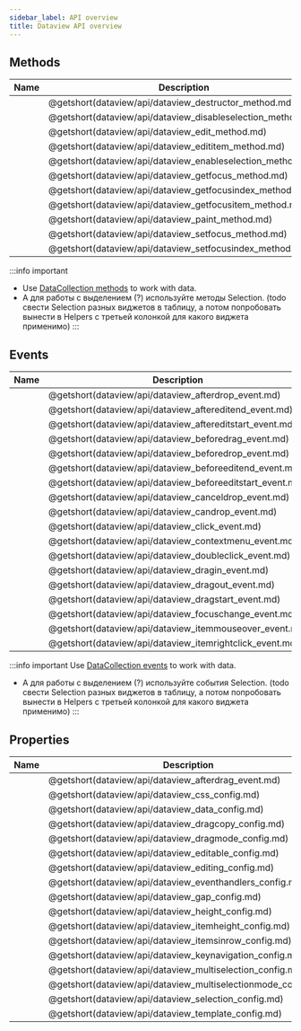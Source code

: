```yaml
---
sidebar_label: API overview
title: Dataview API overview
---
```


## Methods

| Name                                                 | Description                                                 |
| ---------------------------------------------------- | ----------------------------------------------------------- |
| [](dataview/api/dataview_destructor_method.md)       | @getshort(dataview/api/dataview_destructor_method.md)       |
| [](dataview/api/dataview_disableselection_method.md) | @getshort(dataview/api/dataview_disableselection_method.md) |
| [](dataview/api/dataview_edit_method.md)             | @getshort(dataview/api/dataview_edit_method.md)             |
| [](dataview/api/dataview_edititem_method.md)         | @getshort(dataview/api/dataview_edititem_method.md)         |
| [](dataview/api/dataview_enableselection_method.md)  | @getshort(dataview/api/dataview_enableselection_method.md)  |
| [](dataview/api/dataview_getfocus_method.md)         | @getshort(dataview/api/dataview_getfocus_method.md)         |
| [](dataview/api/dataview_getfocusindex_method.md)    | @getshort(dataview/api/dataview_getfocusindex_method.md)    |
| [](dataview/api/dataview_getfocusitem_method.md)     | @getshort(dataview/api/dataview_getfocusitem_method.md)     |
| [](dataview/api/dataview_paint_method.md)            | @getshort(dataview/api/dataview_paint_method.md)            |
| [](dataview/api/dataview_setfocus_method.md)         | @getshort(dataview/api/dataview_setfocus_method.md)         |
| [](dataview/api/dataview_setfocusindex_method.md)    | @getshort(dataview/api/dataview_setfocusindex_method.md)    |

:::info important
- Use [DataCollection methods](data_collection/index.md) to work with data. 
- А для работы с выделением (?) используйте методы Selection. (todo свести Selection разных виджетов в таблицу, а потом попробовать вынести в Helpers c третьей колонкой для какого виджета применимо)
:::

## Events

| Name                                                 | Description                                               |
| ---------------------------------------------------- | --------------------------------------------------------- |
| [](dataview/api/dataview_afterdrop_event.md)         | @getshort(dataview/api/dataview_afterdrop_event.md)       |
| [](dataview/api/dataview_aftereditend_event.md)      | @getshort(dataview/api/dataview_aftereditend_event.md)    |
| [](dataview/api/dataview_aftereditstart_event.md)    | @getshort(dataview/api/dataview_aftereditstart_event.md)  |
| [](dataview/api/dataview_beforedrag_event.md)        | @getshort(dataview/api/dataview_beforedrag_event.md)      |
| [](dataview/api/dataview_beforedrop_event.md)        | @getshort(dataview/api/dataview_beforedrop_event.md)      |
| [](dataview/api/dataview_beforeeditend_event.md)     | @getshort(dataview/api/dataview_beforeeditend_event.md)   |
| [](dataview/api/dataview_beforeeditstart_event.md)   | @getshort(dataview/api/dataview_beforeeditstart_event.md) |
| [](dataview/api/dataview_canceldrop_event.md)        | @getshort(dataview/api/dataview_canceldrop_event.md)      |
| [](dataview/api/dataview_candrop_event.md)           | @getshort(dataview/api/dataview_candrop_event.md)         |
| [](dataview/api/dataview_click_event.md)             | @getshort(dataview/api/dataview_click_event.md)           |
| [](dataview/api/dataview_contextmenu_event.md)       | @getshort(dataview/api/dataview_contextmenu_event.md)     |
| [](dataview/api/dataview_doubleclick_event.md)       | @getshort(dataview/api/dataview_doubleclick_event.md)     |
| [](dataview/api/dataview_dragin_event.md)            | @getshort(dataview/api/dataview_dragin_event.md)          |
| [](dataview/api/dataview_dragout_event.md)           | @getshort(dataview/api/dataview_dragout_event.md)         |
| [](dataview/api/dataview_dragstart_event.md)         | @getshort(dataview/api/dataview_dragstart_event.md)       |
| [](dataview/api/dataview_focuschange_event.md)       | @getshort(dataview/api/dataview_focuschange_event.md)     |
| [](dataview/api/dataview_itemmouseover_event.md)     | @getshort(dataview/api/dataview_itemmouseover_event.md)   |
| [](dataview/api/dataview_itemrightclick_event.md)    | @getshort(dataview/api/dataview_itemrightclick_event.md)  |

:::info important
Use [DataCollection events](data_collection/index.md#events) to work with data. 
- А для работы с выделением (?) используйте события Selection. (todo свести Selection разных виджетов в таблицу, а потом попробовать вынести в Helpers c третьей колонкой для какого виджета применимо)
:::


## Properties

| Name                                                   | Description                                                   |
| ------------------------------------------------------ | ------------------------------------------------------------- |
| [](dataview/api/dataview_afterdrag_event.md)           | @getshort(dataview/api/dataview_afterdrag_event.md)           |
| [](dataview/api/dataview_css_config.md)                | @getshort(dataview/api/dataview_css_config.md)                |
| [](dataview/api/dataview_data_config.md)               | @getshort(dataview/api/dataview_data_config.md)               |
| [](dataview/api/dataview_dragcopy_config.md)           | @getshort(dataview/api/dataview_dragcopy_config.md)           |
| [](dataview/api/dataview_dragmode_config.md)           | @getshort(dataview/api/dataview_dragmode_config.md)           |
| [](dataview/api/dataview_editable_config.md)           | @getshort(dataview/api/dataview_editable_config.md)           |
| [](dataview/api/dataview_editing_config.md)            | @getshort(dataview/api/dataview_editing_config.md)            |
| [](dataview/api/dataview_eventhandlers_config.md)      | @getshort(dataview/api/dataview_eventhandlers_config.md)      |
| [](dataview/api/dataview_gap_config.md)                | @getshort(dataview/api/dataview_gap_config.md)                |
| [](dataview/api/dataview_height_config.md)             | @getshort(dataview/api/dataview_height_config.md)             |
| [](dataview/api/dataview_itemheight_config.md)         | @getshort(dataview/api/dataview_itemheight_config.md)         |
| [](dataview/api/dataview_itemsinrow_config.md)         | @getshort(dataview/api/dataview_itemsinrow_config.md)         |
| [](dataview/api/dataview_keynavigation_config.md)      | @getshort(dataview/api/dataview_keynavigation_config.md)      |
| [](dataview/api/dataview_multiselection_config.md)     | @getshort(dataview/api/dataview_multiselection_config.md)     |
| [](dataview/api/dataview_multiselectionmode_config.md) | @getshort(dataview/api/dataview_multiselectionmode_config.md) |
| [](dataview/api/dataview_selection_config.md)          | @getshort(dataview/api/dataview_selection_config.md)          |
| [](dataview/api/dataview_template_config.md)           | @getshort(dataview/api/dataview_template_config.md)           |

